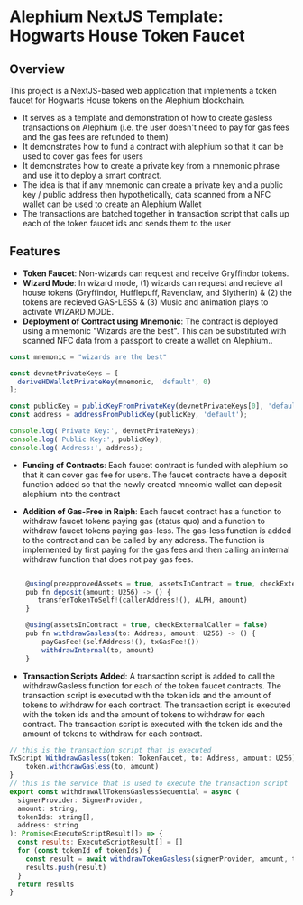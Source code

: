 # Alephium NextJS Template: Hogwarts House Token Faucet

## Overview

This project is a NextJS-based web application that implements a token faucet for Hogwarts House tokens on the Alephium blockchain. 

- It serves as a template and demonstration of how to create gasless transactions on Alephium (i.e. the user doesn't need to pay for gas fees and the gas fees are refunded to them)
- It demonstrates how to fund a contract with alephium so that it can be used to cover gas fees for users
- It demonstrates how to create a private key from a mnemonic phrase and use it to deploy a smart contract. 
- The idea is that if any mnemonic can create a private key and a public key / public address then hypothetically, data scanned from a NFC wallet can be used to create an Alephium Wallet
- The transactions are batched together in transaction script that calls up each of the token faucet ids and sends them to the user

## Features

- **Token Faucet**: Non-wizards can request and receive Gryffindor tokens.
- **Wizard Mode**: In wizard mode, (1) wizards can request and recieve all house tokens (Gryffindor, Hufflepuff, Ravenclaw, and Slytherin) & (2) the tokens are recieved GAS-LESS & (3) Music and animation plays to activate WIZARD MODE.
- **Deployment of Contract using Mnemonic**: The contract is deployed using a mnemonic "Wizards are the best". This can be substituted with scanned NFC data from a passport to create a wallet on Alephium..

```javascript
const mnemonic = "wizards are the best"

const devnetPrivateKeys = [
  deriveHDWalletPrivateKey(mnemonic, 'default', 0)
];

const publicKey = publicKeyFromPrivateKey(devnetPrivateKeys[0], 'default');
const address = addressFromPublicKey(publicKey, 'default');

console.log('Private Key:', devnetPrivateKeys);
console.log('Public Key:', publicKey);
console.log('Address:', address);
```
- **Funding of Contracts**: Each faucet contract is funded with alephium so that it can cover gas fee for users. The faucet contracts have a deposit function added so that the newly created mneomic wallet can deposit alephium into the contract

- **Addition of Gas-Free in Ralph**: Each faucet contract has a function to withdraw faucet tokens paying gas (status quo) and a function to withdraw faucet tokens paying gas-less. The gas-less function is added to the contract and can be called by any address. The function is implemented by first paying for the gas fees and then calling an internal withdraw function that does not pay gas fees.

```javascript

    @using(preapprovedAssets = true, assetsInContract = true, checkExternalCaller = false)
    pub fn deposit(amount: U256) -> () {
       transferTokenToSelf!(callerAddress!(), ALPH, amount)
    }

    @using(assetsInContract = true, checkExternalCaller = false)
    pub fn withdrawGasless(to: Address, amount: U256) -> () {
        payGasFee!(selfAddress!(), txGasFee!())
        withdrawInternal(to, amount)
    }
```
- **Transaction Scripts Added**: A transaction script is added to call the withdrawGasless function for each of the token faucet contracts. The transaction script is executed with the token ids and the amount of tokens to withdraw for each contract. The transaction script is executed with the token ids and the amount of tokens to withdraw for each contract. The transaction script is executed with the token ids and the amount of tokens to withdraw for each contract. 

```javascript
// this is the transaction script that is executed
TxScript WithdrawGasless(token: TokenFaucet, to: Address, amount: U256) {
    token.withdrawGasless(to, amount)
}
// this is the service that is used to execute the transaction script
export const withdrawAllTokensGaslessSequential = async (
  signerProvider: SignerProvider, 
  amount: string, 
  tokenIds: string[], 
  address: string
): Promise<ExecuteScriptResult[]> => {
  const results: ExecuteScriptResult[] = []
  for (const tokenId of tokenIds) {
    const result = await withdrawTokenGasless(signerProvider, amount, tokenId, address)
    results.push(result)
  }
  return results
}

```